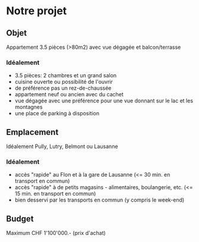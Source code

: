 # Notre projet 

## Objet 
Appartement 3.5 pièces (>80m2) avec vue dégagée et balcon/terrasse 

### Idéalement  
- 3.5 pièces: 2 chambres et un grand salon
- cuisine ouverte ou possibilité de l'ouvrir
- de préférence pas un rez-de-chaussée 
- appartement neuf ou ancien avec du cachet 
- vue dégagée avec une préférence pour une vue donnant sur le lac et les montagnes
- une place de parking à disposition

## Emplacement 
Idéalement Pully, Lutry, Belmont ou Lausanne 

### Idéalement 
- accès "rapide" au Flon et à la gare de Lausanne (<= 30 min. en transport en commun)
- accès "rapide" à de petits magasins - alimentaires, boulangerie, etc. (<= 15 min. en transport en commun)
- bien desservi par les transports en commun (y compris le week-end)

## Budget 
Maximum CHF 1'100'000.- (prix d'achat) 
